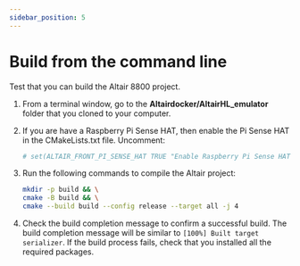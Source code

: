 ```yaml
---
sidebar_position: 5
---
```


# Build from the command line

Test that you can build the Altair 8800 project.

1. From a terminal window, go to the **Altairdocker/AltairHL_emulator** folder that you cloned to your computer.
1. If you are have a Raspberry Pi Sense HAT, then enable the Pi Sense HAT in the CMakeLists.txt file. Uncomment:

    ```cmake
    # set(ALTAIR_FRONT_PI_SENSE_HAT TRUE "Enable Raspberry Pi Sense HAT")
    ```

1. Run the following commands to compile the Altair project:

    ```bash
    mkdir -p build && \
    cmake -B build && \
    cmake --build build --config release --target all -j 4
    ```

1. Check the build completion message to confirm a successful build. The build completion message will be similar to `[100%] Built target serializer`. If the build process fails, check that you installed all the required packages.
